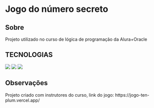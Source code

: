 <h1>Jogo do número secreto</h1>

<h2>Sobre</h2>
<p>Projeto utilizado no curso de lógica de programação da Alura+Oracle</p>

## TECNOLOGIAS
<div>
  <img src=https://img.shields.io/badge/JavaScript-F7DF1E?style=for-the-badge&logo=javascript&logoColor=black)>
  <img src=https://img.shields.io/badge/CSS3-1572B6?style=for-the-badge&logo=css3&logoColor=white)>
  <img src=https://img.shields.io/badge/HTML5-E34F26?style=for-the-badge&logo=html5&logoColor=white)>
  
</div>

## Observações
<p>Projeto criado com instrutores do curso, link do jogo: https://jogo-ten-plum.vercel.app/</p>

